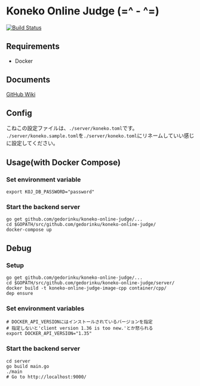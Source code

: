 # Koneko Online Judge (=^ - ^=)
[![Build Status](https://travis-ci.org/gedorinku/koneko-online-judge.svg?branch=master)](https://travis-ci.org/gedorinku/koneko-online-judge)

## Requirements
- Docker

## Documents
[GitHub Wiki](https://github.com/gedorinku/koneko-online-judge/wiki)

## Config
こねこの設定ファイルは、`./server/koneko.toml`です。
`./server/koneko.sample.toml`を`./server/koneko.toml`にリネームしていい感じに設定してください。

## Usage(with Docker Compose)

### Set environment variable
```
export KOJ_DB_PASSWORD="password"
```

### Start the backend server
```
go get github.com/gedorinku/koneko-online-judge/...
cd $GOPATH/src/github.com/gedorinku/koneko-online-judge/
docker-compose up
```

## Debug

### Setup
```
go get github.com/gedorinku/koneko-online-judge/...
cd $GOPATH/src/github.com/gedorinku/koneko-online-judge/server/
docker build -t koneko-online-judge-image-cpp container/cpp/
dep ensure
```

### Set environment variables
```
# DOCKER_API_VERSIONにはインストールされているバージョンを指定
# 指定しないと'client version 1.36 is too new.'とか怒られる
export DOCKER_API_VERSION="1.35"
```

### Start the backend server
```
cd server
go build main.go
./main
# Go to http://localhost:9000/
```
